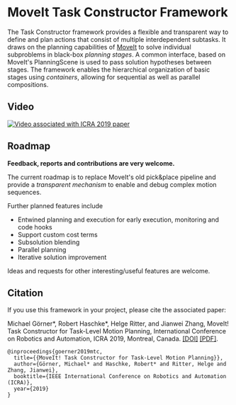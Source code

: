 # MoveIt Task Constructor Framework

The Task Constructor framework provides a flexible and transparent way to define and plan actions that consist of multiple interdependent subtasks.
It draws on the planning capabilities of [MoveIt](https://moveit.ros.org/) to solve individual subproblems in black-box *planning stages*.
A common interface, based on MoveIt's PlanningScene is used to pass solution hypotheses between stages.
The framework enables the hierarchical organization of basic stages using *containers*, allowing for sequential as well as parallel compositions.

## Video

[![Video associated with ICRA 2019 paper](https://img.youtube.com/vi/fCORKVYsdDI/0.jpg )](https://www.youtube.com/watch?v=fCORKVYsdDI)

## Roadmap

**Feedback, reports and contributions are very welcome.**

The current roadmap is to replace MoveIt's old pick&place pipeline and provide a *transparent mechanism* to enable and debug complex motion sequences.

Further planned features include

- Entwined planning and execution for early execution, monitoring and code hooks
- Support custom cost terms
- Subsolution blending
- Parallel planning
- Iterative solution improvement

Ideas and requests for other interesting/useful features are welcome.

## Citation

If you use this framework in your project, please cite the associated paper:


Michael Görner*, Robert Haschke*, Helge Ritter, and Jianwei Zhang,
MoveIt! Task Constructor for Task-Level Motion Planning,
International Conference on Robotics and Automation, ICRA 2019, Montreal, Canada.
[[DOI]](https://doi.org/10.1109/ICRA.2019.8793898) [[PDF]](https://pub.uni-bielefeld.de/download/2918864/2933599/paper.pdf).


```plain
@inproceedings{goerner2019mtc,
  title={{MoveIt! Task Constructor for Task-Level Motion Planning}},
  author={Görner, Michael* and Haschke, Robert* and Ritter, Helge and Zhang, Jianwei},
  booktitle={IEEE International Conference on Robotics and Automation (ICRA)},
  year={2019}
}
```
